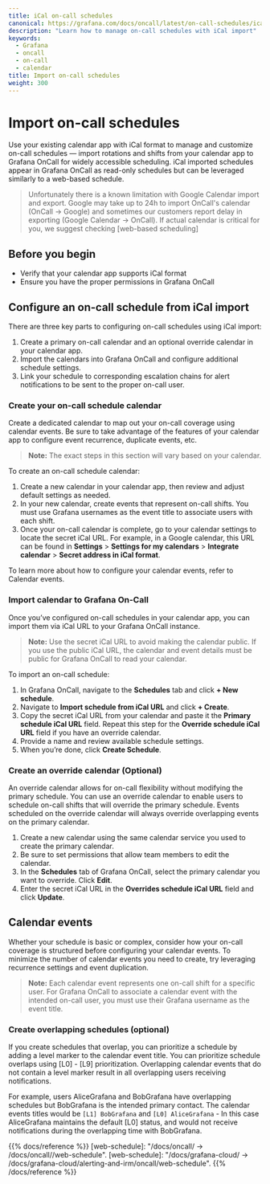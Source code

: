 ```yaml
---
title: iCal on-call schedules
canonical: https://grafana.com/docs/oncall/latest/on-call-schedules/ical-schedules/
description: "Learn how to manage on-call schedules with iCal import"
keywords:
  - Grafana
  - oncall
  - on-call
  - calendar
title: Import on-call schedules
weight: 300
---
```


# Import on-call schedules

Use your existing calendar app with iCal format to manage and customize on-call schedules — import rotations and shifts
from your calendar app to Grafana OnCall for widely accessible scheduling. iCal imported schedules appear in Grafana
OnCall as read-only schedules but can be leveraged similarly to a web-based schedule.

> Unfortunately there is a known limitation with Google Calendar import and export.
> Google may take up to 24h to import OnCall's calendar (OnCall -> Google) and sometimes our customers report delay in
> exporting (Google Calendar -> OnCall). If actual calendar is critical for you, we suggest checking
> [web-based scheduling]

## Before you begin

- Verify that your calendar app supports iCal format
- Ensure you have the proper permissions in Grafana OnCall

## Configure an on-call schedule from iCal import

There are three key parts to configuring on-call schedules using iCal import:

1. Create a primary on-call calendar and an optional override calendar in your calendar app.
1. Import the calendars into Grafana OnCall and configure additional schedule settings.
1. Link your schedule to corresponding escalation chains for alert notifications to be sent to the proper on-call user.

### Create your on-call schedule calendar

Create a dedicated calendar to map out your on-call coverage using calendar events. Be sure to take advantage of the
features of your calendar app to configure event recurrence, duplicate events, etc.

>**Note:** The exact steps in this section will vary based on your calendar.

To create an on-call schedule calendar:

1. Create a new calendar in your calendar app, then review and adjust default settings as needed.
1. In your new calendar, create events that represent on-call shifts. You must use Grafana usernames as the event title
to associate users with each shift.
1. Once your on-call calendar is complete, go to your calendar settings to locate the secret iCal URL. For example, in
a Google calendar, this URL can be found in **Settings** > **Settings for my calendars** > **Integrate calendar** >
**Secret address in iCal format**.

To learn more about how to configure your calendar events, refer to Calendar events.

### Import calendar to Grafana On-Call

Once you’ve configured on-call schedules in your calendar app, you can import them via iCal URL to your Grafana OnCall
instance.

>**Note:** Use the secret iCal URL to avoid making the calendar public. If you use the public iCal URL, the calendar
> and event details must be public for Grafana OnCall to read your calendar.

To import an on-call schedule:

1. In Grafana OnCall, navigate to the **Schedules** tab and click **+ New schedule**.
1. Navigate to **Import schedule from iCal URL** and click **+ Create**.
1. Copy the secret iCal URL from your calendar and paste it the **Primary schedule iCal URL** field. Repeat this step
for the **Override schedule iCal URL** field if you have an override calendar.
1. Provide a name and review available schedule settings.
1. When you’re done, click **Create Schedule**.

### Create an override calendar (Optional)

An override calendar allows for on-call flexibility without modifying the primary schedule. You can use an override
calendar to enable users to schedule on-call shifts that will override the primary schedule. Events scheduled on the
override calendar will always override overlapping events on the primary calendar.

1. Create a new calendar using the same calendar service you used to create the primary calendar.
1. Be sure to set permissions that allow team members to edit the calendar.
1. In the **Schedules** tab of Grafana OnCall, select the primary calendar you want to override. Click **Edit**.
1. Enter the secret iCal URL in the **Overrides schedule iCal URL** field and click **Update**.

## Calendar events

Whether your schedule is basic or complex, consider how your on-call coverage is structured before configuring your
calendar events. To minimize the number of calendar events you need to create, try leveraging recurrence settings and
event duplication.

> **Note:** Each calendar event represents one on-call shift for a specific user. For Grafana OnCall to associate a
> calendar event with the intended on-call user, you must use their Grafana username as the event title.  

### Create overlapping schedules (optional)

If you create schedules that overlap, you can prioritize a schedule by adding a level marker to the calendar event
title. You can prioritize schedule overlaps using [L0] - [L9] prioritization. Overlapping calendar events that do not
contain a level marker result in all overlapping users receiving notifications.

For example, users AliceGrafana and BobGrafana have overlapping schedules but BobGrafana is the intended primary
contact. The calendar events titles would be `[L1] BobGrafana` and `[L0] AliceGrafana` - In this case AliceGrafana
maintains the default [L0] status, and would not receive notifications during the overlapping time with BobGrafana.

{{% docs/reference %}}
[web-schedule]: "/docs/oncall/ -> /docs/oncall/<ONCALL VERSION>/web-schedule".
[web-schedule]: "/docs/grafana-cloud/ -> /docs/grafana-cloud/alerting-and-irm/oncall/web-schedule".
{{% /docs/reference %}}
